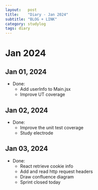 ```yaml
---
layout:   post
title:    "Diary - Jan 2024"
subtitle: "BLOG + LINK"
category: studylog
tags: diary
---
```


# Jan 2024
## Jan 01, 2024
- Done:
  - Add userInfo to Main.jsx
  - Improve UT coverage

## Jan 02, 2024
- Done:
  - Improve the unit test coverage
  - Study electrode

## Jan 03, 2024
- Done:
  - React retrieve cookie info
  - Add and read http request headers
  - Draw confluence diagram
  - Sprint closed today

